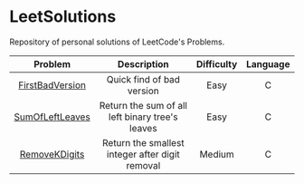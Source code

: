 # LeetSolutions
Repository of personal solutions of LeetCode's Problems.

| Problem | Description | Difficulty | Language |
| :-: | :-: | :-: | :-: |
| [FirstBadVersion](FirstBadVersion) | Quick find of bad version | Easy | C |
| [SumOfLeftLeaves](SumOfLeftLeaves) | Return the sum of all left binary tree's leaves | Easy | C |
| [RemoveKDigits](RemoveKDigits) | Return the smallest integer after digit removal | Medium | C |
